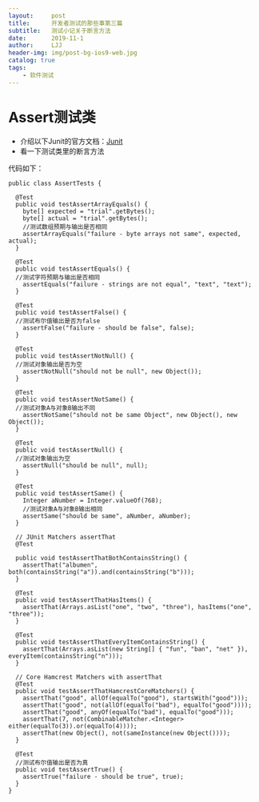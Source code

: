 ```yaml
---
layout:     post
title:      开发者测试的那些事第三篇
subtitle:   测试小记关于断言方法
date:       2019-11-1
author:     LJJ
header-img: img/post-bg-ios9-web.jpg
catalog: true
tags:
    - 软件测试
---
```


# Assert测试类
- 介绍以下Junit的官方文档：[Junit](https://github.com/junit-team/junit4/wiki/Getting-started)
- 看一下测试类里的断言方法

代码如下：  
  
    public class AssertTests {
    
      @Test
      public void testAssertArrayEquals() {
        byte[] expected = "trial".getBytes();
        byte[] actual = "trial".getBytes();
        //测试数组预期与输出是否相同
        assertArrayEquals("failure - byte arrays not same", expected, actual);
      }
      
      @Test
      public void testAssertEquals() {
      //测试字符预期与输出是否相同
        assertEquals("failure - strings are not equal", "text", "text");
      }
    
      @Test
      public void testAssertFalse() {
      //测试布尔值输出是否为false
        assertFalse("failure - should be false", false);
      }
    
      @Test
      public void testAssertNotNull() {
      //测试对象输出是否为空
        assertNotNull("should not be null", new Object());
      }
    
      @Test
      public void testAssertNotSame() {
      //测试对象A与对象B输出不同
        assertNotSame("should not be same Object", new Object(), new Object());
      }
    
      @Test
      public void testAssertNull() {
      //测试对象输出为空
        assertNull("should be null", null);
      }
    
      @Test
      public void testAssertSame() {
        Integer aNumber = Integer.valueOf(768);
        //测试对象A与对象B输出相同
        assertSame("should be same", aNumber, aNumber);
      }
    
      // JUnit Matchers assertThat
      @Test
      
      public void testAssertThatBothContainsString() {
        assertThat("albumen", both(containsString("a")).and(containsString("b")));
      }
    
      @Test
      public void testAssertThatHasItems() {
        assertThat(Arrays.asList("one", "two", "three"), hasItems("one", "three"));
      }
    
      @Test
      public void testAssertThatEveryItemContainsString() {
        assertThat(Arrays.asList(new String[] { "fun", "ban", "net" }), everyItem(containsString("n")));
      }
    
      // Core Hamcrest Matchers with assertThat
      @Test
      public void testAssertThatHamcrestCoreMatchers() {
        assertThat("good", allOf(equalTo("good"), startsWith("good")));
        assertThat("good", not(allOf(equalTo("bad"), equalTo("good"))));
        assertThat("good", anyOf(equalTo("bad"), equalTo("good")));
        assertThat(7, not(CombinableMatcher.<Integer> either(equalTo(3)).or(equalTo(4))));
        assertThat(new Object(), not(sameInstance(new Object())));
      }
    
      @Test
      //测试布尔值输出是否为真
      public void testAssertTrue() {
        assertTrue("failure - should be true", true);
      }
    }
